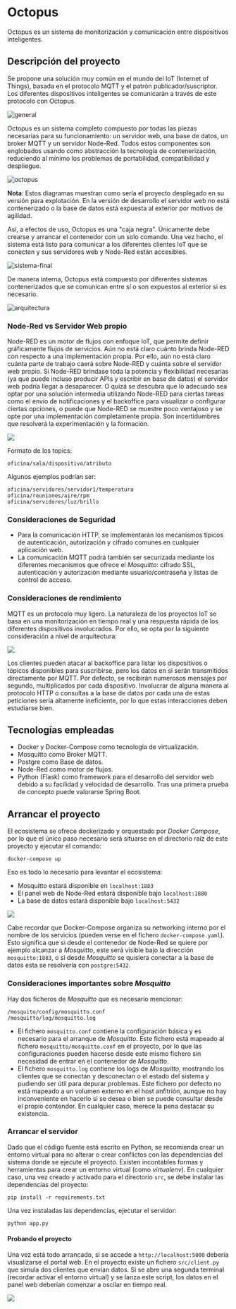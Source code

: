 # Octopus

Octopus es un sistema de monitorización y comunicación entre dispositivos inteligentes.

## Descripción del proyecto

Se propone una solución muy común en el mundo del IoT (Internet of Things), basada en el protocolo MQTT y el patrón publicador/suscriptor. Los diferentes dispositivos inteligentes se comunicarán a través de este protocolo con Octopus.


![general](doc/resources/general.drawio.png)

Octopus es un sistema completo compuesto por todas las piezas necesarias para su funcionamiento: un servidor web, una base de datos, un broker MQTT y un servidor Node-Red. Todos estos componentes son englobados usando como abstracción la tecnología de contenerización, reduciendo al mínimo los problemas de portabilidad, compatibilidad y despliegue.

![octopus](doc/resources/octopus.drawio.png)

**Nota**: Estos diagramas muestran como sería el proyecto desplegado en su versión para explotación. En la versión de desarrollo el servidor web no está contenerizado o la base de datos está expuesta al exterior por motivos de agilidad.

Así, a efectos de uso, Octopus es una "caja negra". Únicamente debe crearse y arrancar el contenedor con un solo comando. Una vez hecho, el sistema está listo para comunicar a los diferentes clientes IoT que se conecten y sus servidores web y Node-Red están accesibles.

![sistema-final](doc/resources/sistema-final.drawio.png)

De manera interna, Octopus está compuesto por diferentes sistemas contenerizados que se comunican entre sí o son expuestos al exterior si es necesario.

![arquitectura](doc/resources/arquitectura.png)

### Node-Red vs Servidor Web propio

Node-RED es un motor de flujos con enfoque IoT, que permite definir gráficamente flujos de servicios. Aún no está claro cuánto brinda Node-RED con respecto a una implementación propia. Por ello, aún no está claro cuánta parte de trabajo caerá sobre Node-RED y cuánta sobre el servidor web propio. Si Node-RED brindase toda la potencia y flexibilidad necesarias (ya que puede incluso producir APIs y escribir en base de datos) el servidor web podría llegar a desaparecer. O quizá se descubra que lo adecuado sea optar por una solución intermedia utilizando Node-RED para ciertas tareas como el envío de notificaciones y el backoffice para visualizar o configurar ciertas opciones, o puede que Node-RED se muestre poco ventajoso y se opte por una implementación completamente propia. Son incertidumbres que resolverá la experimentación y la formación.

![](doc/resources/nodered.png)


Formato de los topics:
```
oficina/sala/dispositivo/atributo
```

Algunos ejemplos podrían ser:
```
oficina/servidores/servidor1/temperatura
oficina/reuniones/aire/rpm
oficina/servidores/luz/brillo
```

### Consideraciones de Seguridad

* Para la comunicación HTTP, se implementarán los mecanismos típicos de autenticación, autorización y cifrado comunes en cualquier aplicación web.
* La comunicación MQTT podrá también ser securizada mediante los diferentes mecanismos que ofrece el *Mosquitto*: cifrado SSL, autenticación y autorización mediante usuario/contraseña y listas de control de acceso.

### Consideraciones de rendimiento

MQTT es un protocolo muy ligero. La naturaleza de los proyectos IoT se basa en una monitorización en tiempo real y una respuesta rápida de los diferentes dispositivos involucrados. Por ello, se opta por la siguiente consideración a nivel de arquitectura:

![](doc/resources/interaccion.drawio.png)

Los clientes pueden atacar al backoffice para listar los dispositivos o tópicos disponibles para suscribirse, pero los datos en sí serán transmitidos directamente por MQTT. Por defecto, se recibirán numerosos mensajes por segundo, multiplicados por cada dispositivo. Involucrar de alguna manera al protocolo HTTP o consultas a la base de datos por cada una de estas peticiones sería altamente ineficiente, por lo que estas interacciones deben estudiarse bien.


## Tecnologías empleadas

* Docker y Docker-Compose como tecnología de virtualización.
* Mosquitto como Broker MQTT.
* Postgre como Base de datos.
* Node-Red como motor de flujos.
* Python (Flask) como framework para el desarrollo del servidor web debido a su facilidad y velocidad de desarrollo. Tras una primera prueba de concepto puede valorarse Spring Boot.


## Arrancar el proyecto

El ecosistema se ofrece dockerizado y orquestado por *Docker Compose*, por lo que el único paso necesario será situarse en el directorio raíz de este proyecto y ejecutar el comando:

```
docker-compose up
```

Eso es todo lo necesario para levantar el ecosistema:
* Mosquitto estará disponible en `localhost:1883`
* El panel web de Node-Red estará disponible bajo `localhost:1880`
* La base de datos estará disponible bajo `localhost:5432`

![](doc/resources/compose.png)

Cabe recordar que Docker-Compose organiza su networking interno por el nombre de los servicios (pueden verse en el fichero `docker-compose.yaml`). Esto significa que si desde el contenedor de Node-Red se quiere por ejemplo alcanzar a *Mosquitto*, este será visible bajo la dirección `mosquitto:1883`, o si desde *Mosquitto* se quisiera conectar a la base de datos esta se resolvería con `postgre:5432`.

### Consideraciones importantes sobre *Mosquitto*

Hay dos ficheros de *Mosquitto* que es necesario mencionar:

```
/mosquito/config/mosquitto.conf
/mosquitto/log/mosquitto.log
```
* El fichero `mosquitto.conf` contiene la configuración básica y es necesario para el arranque de *Mosquitto*. Este fichero está mapeado al fichero `mosquitto/mosquitto.conf` en el proyecto, por lo que las configuraciones pueden hacerse desde este mismo fichero sin necesidad de entrar en el contenedor de *Mosquitto*.
* El fichero `mosquitto.log` contiene los logs de *Mosquitto*, mostrando los clientes que se conectan y desconectan o el estado del sistema y pudiendo ser útil para depurar problemas. Este fichero por defecto no está mapeado a un volumen externo en el host anfitrión, aunque no hay inconveniente en hacerlo si se desea o bien se puede consultar desde el propio contendor. En cualquier caso, merece la pena destacar su existencia.

### Arrancar el servidor

Dado que el código fuente está escrito en Python, se recomienda crear un entorno virtual para no alterar o crear conflictos con las dependencias del sistema donde se ejecute el proyecto. Existen incontables formas y herramientas para crear un entorno virtual (como *virtualenv*). En cualquier caso, una vez creado y activado para el directorio `src`, se debe instalar las dependencias del proyecto:
```
pip install -r requirements.txt
```
Una vez instaladas las dependencias, ejecutar el servidor:
```
python app.py
```


#### Probando el proyecto
Una vez está todo arrancado, si se accede a `http://localhost:5000` debería visualizarse el portal web.
En el proyecto existe un fichero `src/client.py` que simula dos clientes que envían datos. Si se abre una segunda terminal (recordar activar el entorno virtual) y se lanza este script, los datos en el panel web deberían comenzar a oscilar en tiempo real.

![](doc/resources/ejemplo.gif)
